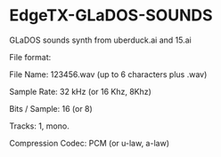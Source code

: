 # EdgeTX-GLaDOS-SOUNDS
GLaDOS sounds synth from uberduck.ai and 15.ai

File format:

File Name: 123456.wav (up to 6 characters plus .wav)

Sample Rate: 32 kHz (or 16 Khz, 8Khz)

Bits / Sample: 16 (or 8)

Tracks: 1, mono.

Compression Codec: PCM (or u-law, a-law)
